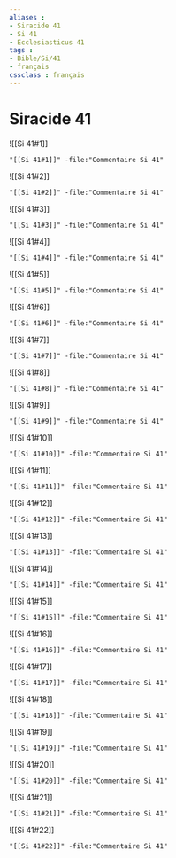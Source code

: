 ```yaml
---
aliases : 
- Siracide 41
- Si 41
- Ecclesiasticus 41
tags : 
- Bible/Si/41
- français
cssclass : français
---
```


# Siracide 41

![[Si 41#1]]

```query
"[[Si 41#1]]" -file:"Commentaire Si 41"
```

![[Si 41#2]]

```query
"[[Si 41#2]]" -file:"Commentaire Si 41"
```

![[Si 41#3]]

```query
"[[Si 41#3]]" -file:"Commentaire Si 41"
```

![[Si 41#4]]

```query
"[[Si 41#4]]" -file:"Commentaire Si 41"
```

![[Si 41#5]]

```query
"[[Si 41#5]]" -file:"Commentaire Si 41"
```

![[Si 41#6]]

```query
"[[Si 41#6]]" -file:"Commentaire Si 41"
```

![[Si 41#7]]

```query
"[[Si 41#7]]" -file:"Commentaire Si 41"
```

![[Si 41#8]]

```query
"[[Si 41#8]]" -file:"Commentaire Si 41"
```

![[Si 41#9]]

```query
"[[Si 41#9]]" -file:"Commentaire Si 41"
```

![[Si 41#10]]

```query
"[[Si 41#10]]" -file:"Commentaire Si 41"
```

![[Si 41#11]]

```query
"[[Si 41#11]]" -file:"Commentaire Si 41"
```

![[Si 41#12]]

```query
"[[Si 41#12]]" -file:"Commentaire Si 41"
```

![[Si 41#13]]

```query
"[[Si 41#13]]" -file:"Commentaire Si 41"
```

![[Si 41#14]]

```query
"[[Si 41#14]]" -file:"Commentaire Si 41"
```

![[Si 41#15]]

```query
"[[Si 41#15]]" -file:"Commentaire Si 41"
```

![[Si 41#16]]

```query
"[[Si 41#16]]" -file:"Commentaire Si 41"
```

![[Si 41#17]]

```query
"[[Si 41#17]]" -file:"Commentaire Si 41"
```

![[Si 41#18]]

```query
"[[Si 41#18]]" -file:"Commentaire Si 41"
```

![[Si 41#19]]

```query
"[[Si 41#19]]" -file:"Commentaire Si 41"
```

![[Si 41#20]]

```query
"[[Si 41#20]]" -file:"Commentaire Si 41"
```

![[Si 41#21]]

```query
"[[Si 41#21]]" -file:"Commentaire Si 41"
```

![[Si 41#22]]

```query
"[[Si 41#22]]" -file:"Commentaire Si 41"
```

